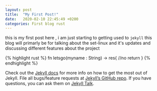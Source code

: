 ```yaml
---
layout: post
title:  "My First Post!"
date:   2020-02-10 22:45:49 +0200
categories: First blog rust 
---
```


this is my first post here ,
i am just starting to getting used to `jekyll`
this blog will primarly be for talking about the set-linux and it's updates
and discussing different features about the project


{% highlight rust %}
fn letsgo(myname : String) -> res{
	//no return
}
{% endhighlight %}

Check out the [Jekyll docs][jekyll-docs] for more info on how to get the most out of Jekyll. File all bugs/feature requests at [Jekyll’s GitHub repo][jekyll-gh]. If you have questions, you can ask them on [Jekyll Talk][jekyll-talk].

[jekyll-docs]: https://jekyllrb.com/docs/home
[jekyll-gh]:   https://github.com/jekyll/jekyll
[jekyll-talk]: https://talk.jekyllrb.com/
